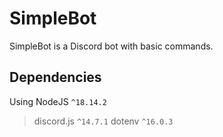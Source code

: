 # SimpleBot

SimpleBot is a Discord bot with basic commands.

## Dependencies

Using NodeJS `^18.14.2`
> discord.js `^14.7.1`
> dotenv `^16.0.3`
